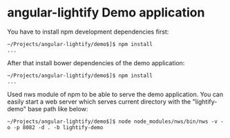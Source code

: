 angular-lightify Demo application
==============

You have to install npm development dependencies first:

```
~/Projects/angular-lightify/demo$]$ npm install
...
```

After that install bower dependencies of the demo application:

```
~/Projects/angular-lightify/demo$]$ npm install
...
```

Used nws module of npm to be able to serve the demo application. You can easily start a web server which serves current directory with the "lightify-demo" base path like below:

```
~/Projects/angular-lightify/demo$]$ node node_modules/nws/bin/nws -v -o -p 8082 -d . -b lightify-demo
```
